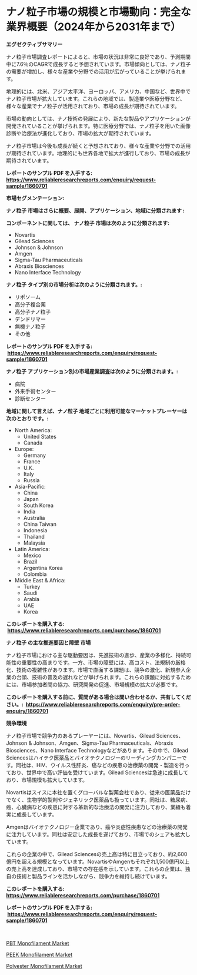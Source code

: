 <p><h1>ナノ粒子市場の規模と市場動向：完全な業界概要（2024年から2031年まで）</h1></p><p><strong>エグゼクティブサマリー</strong></p>
<p><p>ナノ粒子市場調査レポートによると、市場の状況は非常に良好であり、予測期間中に7.6％のCAGRで成長すると予想されています。市場傾向としては、ナノ粒子の需要が増加し、様々な産業や分野での活用が広がっていることが挙げられます。</p><p>地理的には、北米、アジア太平洋、ヨーロッパ、アメリカ、中国など、世界中でナノ粒子市場が拡大しています。これらの地域では、製造業や医療分野など、様々な産業でナノ粒子が活用されており、市場の成長が期待されています。</p><p>市場の動向としては、ナノ技術の発展により、新たな製品やアプリケーションが開発されていることが挙げられます。特に医療分野では、ナノ粒子を用いた画像診断や治療法が進化しており、市場の拡大が期待されています。</p><p>ナノ粒子市場は今後も成長が続くと予想されており、様々な産業や分野での活用が期待されています。地理的にも世界各地で拡大が進行しており、市場の成長が期待されています。</p></p>
<p><strong>レポートのサンプル PDF を入手する: <a href="https://www.reliableresearchreports.com/enquiry/request-sample/1860701">https://www.reliableresearchreports.com/enquiry/request-sample/1860701</a></strong></p>
<p><strong>市場セグメンテーション:</strong></p>
<p><strong> ナノ粒子 市場はさらに概要、展開、アプリケーション、地域に分類されます :</strong></p>
<p><strong>コンポーネントに関しては、 ナノ粒子 市場は次のように分類されます: &nbsp;</strong></p>
<p><ul><li>Novartis</li><li>Gilead Sciences</li><li>Johnson & Johnson</li><li>Amgen</li><li>Sigma-Tau Pharmaceuticals</li><li>Abraxis Biosciences</li><li>Nano Interface Technology</li></ul></p>
<p><strong> ナノ粒子 タイプ別の市場分析は次のように分類されます。:</strong></p>
<p><ul><li>リポソーム</li><li>高分子複合薬</li><li>高分子ナノ粒子</li><li>デンドリマー</li><li>無機ナノ粒子</li><li>その他</li></ul></p>
<p><strong>レポートのサンプル PDF を入手する: &nbsp;<a href="https://www.reliableresearchreports.com/enquiry/request-sample/1860701">https://www.reliableresearchreports.com/enquiry/request-sample/1860701</a></strong></p>
<p><strong> ナノ粒子 アプリケーション別の市場産業調査は次のように分類されます。:</strong></p>
<p><ul><li>病院</li><li>外来手術センター</li><li>診断センター</li></ul></p>
<p><strong>地域に関して言えば、ナノ粒子 地域ごとに利用可能なマーケットプレーヤーは次のとおりです。:</strong></p>
<p><ul>
    <li>
        North America:
        <ul>
            <li>United States</li>
            <li>Canada</li>
        </ul>
    </li>
    <li>
        Europe:
        <ul>
            <li>Germany</li>
            <li>France</li>
            <li>U.K.</li>
            <li>Italy</li>
            <li>Russia</li>
        </ul>
    </li>
    <li>
        Asia-Pacific:
        <ul>
            <li>China</li>
            <li>Japan</li>
            <li>South Korea</li>
            <li>India</li>
            <li>Australia</li>
            <li>China Taiwan</li>
            <li>Indonesia</li>
            <li>Thailand</li>
            <li>Malaysia</li>
        </ul>
    </li>
    <li>
        Latin America:
        <ul>
            <li>Mexico</li>
            <li>Brazil</li>
            <li>Argentina Korea</li>
            <li>Colombia</li>
        </ul>
    </li>
    <li>
        Middle East & Africa:
        <ul>
            <li>Turkey</li>
            <li>Saudi</li>
            <li>Arabia</li>
            <li>UAE</li>
            <li>Korea</li>
        </ul>
    </li>
    </ul></p>
<p><strong>このレポートを購入する: &nbsp;<a href="https://www.reliableresearchreports.com/purchase/1860701">https://www.reliableresearchreports.com/purchase/1860701</a></strong></p>
<p><strong>ナノ粒子 の主な推進要因と障壁 市場</strong></p>
<p><p>ナノ粒子市場における主な駆動要因は、先進技術の進歩、産業の多様化、持続可能性の重要性の高まりです。一方、市場の障壁には、高コスト、法規制の厳格化、技術の複雑性があります。市場で直面する課題は、競争の激化、新規参入企業の台頭、技術の普及の遅れなどが挙げられます。これらの課題に対処するためには、市場参加者間の協力、研究開発の促進、市場規模の拡大が必要です。</p></p>
<p><strong>このレポートを購入する前に、質問がある場合は問い合わせるか、共有してください。:&nbsp; <a href="https://www.reliableresearchreports.com/enquiry/pre-order-enquiry/1860701">https://www.reliableresearchreports.com/enquiry/pre-order-enquiry/1860701</a></strong></p>
<p><strong>競争環境</strong></p>
<p><p>ナノ粒子市場で競争力のあるプレーヤーには、Novartis、Gilead Sciences、Johnson & Johnson、Amgen、Sigma-Tau Pharmaceuticals、Abraxis Biosciences、Nano Interface Technologyなどがあります。その中で、Gilead Sciencesはハイテク医薬品とバイオテクノロジーのリーディングカンパニーです。同社は、HIV、ウイルス性肝炎、癌などの疾患の治療薬の開発・製造を行っており、世界中で高い評価を受けています。Gilead Sciencesは急速に成長しており、市場規模も拡大しています。</p><p>Novartisはスイスに本社を置くグローバルな製薬会社であり、従来の医薬品だけでなく、生物学的製剤やジェネリック医薬品も扱っています。同社は、糖尿病、癌、心臓病などの疾患に対する革新的な治療法の開発に注力しており、業績も着実に成長しています。</p><p>Amgenはバイオテクノロジー企業であり、癌や炎症性疾患などの治療薬の開発に注力しています。同社は安定した成長を遂げており、市場でのシェアも拡大しています。</p><p>これらの企業の中で、Gilead Sciencesの売上高は特に目立っており、約2,600億円を超える規模となっています。NovartisやAmgenもそれぞれ1,500億円以上の売上高を達成しており、市場での存在感を示しています。これらの企業は、独自の技術と製品ラインを活かしながら、競争力を維持し続けています。</p></p>
<p><strong>このレポートを購入する: &nbsp; <a href="https://www.reliableresearchreports.com/purchase/1860701">https://www.reliableresearchreports.com/purchase/1860701</a></strong></p>
<p><strong>レポートのサンプル PDF を入手する: &nbsp;<a href="https://www.reliableresearchreports.com/enquiry/request-sample/1860701">https://www.reliableresearchreports.com/enquiry/request-sample/1860701</a></strong><strong></strong></p>
<p>&nbsp;</p>
<p><p><a href="https://github.com/Sarissaschmalingtr6fz2739/Market-Research-Report-List-1/blob/main/pbt-monofilament-market.md">PBT Monofilament Market</a></p><p><a href="https://github.com/jodemen/Market-Research-Report-List-1/blob/main/peek-monofilament-market.md">PEEK Monofilament Market</a></p><p><a href="https://github.com/jj19131/Market-Research-Report-List-1/blob/main/polyester-monofilament-market.md">Polyester Monofilament Market</a></p></p>